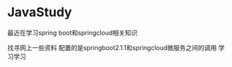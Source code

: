 # JavaStudy


最近在学习spring boot和springcloud相关知识

找寻网上一些资料 配置的是springboot2.1.1和springcloud微服务之间的调用  学习学习

